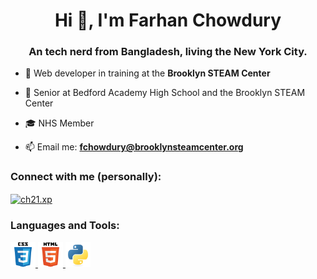 <h1 align="center">Hi 👋, I'm Farhan Chowdury</h1>
<h3 align="center">An tech nerd from Bangladesh, living the New York City.</h3>

- 🌱 Web developer in training at the **Brooklyn STEAM Center**

- 🏫 Senior at Bedford Academy High School and the Brooklyn STEAM Center

- 🎓 NHS Member

- 📫 Email me: **fchowdury@brooklynsteamcenter.org**

<h3 align="left">Connect with me (personally):</h3>
<p align="left">
<a href="https://instagram.com/ch21.xp" target="blank"><img align="center" src="https://raw.githubusercontent.com/rahuldkjain/github-profile-readme-generator/master/src/images/icons/Social/instagram.svg" alt="ch21.xp" height="30" width="40" /></a>
</p>

<h3 align="left">Languages and Tools:</h3>
<p align="left"> <a href="https://www.w3schools.com/css/" target="_blank" rel="noreferrer"> <img src="https://raw.githubusercontent.com/devicons/devicon/master/icons/css3/css3-original-wordmark.svg" alt="css3" width="40" height="40"/> </a> <a href="https://www.w3.org/html/" target="_blank" rel="noreferrer"> <img src="https://raw.githubusercontent.com/devicons/devicon/master/icons/html5/html5-original-wordmark.svg" alt="html5" width="40" height="40"/> </a> <a href="https://www.python.org" target="_blank" rel="noreferrer"> <img src="https://raw.githubusercontent.com/devicons/devicon/master/icons/python/python-original.svg" alt="python" width="40" height="40"/> </a> </p>
